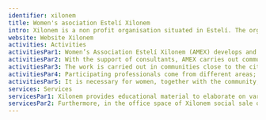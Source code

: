 ```yaml
---
identifier: xilonem
title: Women's asociation Estelí Xilonem
intro: Xilonem is a non profit organisation situated in Estelí. The organisation was founded in 2001 by a group of 7 women with the objective of promoting the empowerment of women, youth, adolescents on sexual, reproductive and non violent rights. Go to their website for all info and contact
website: Website Xilonem
activities: Activities
activitiesPar1: Women’s Association Estelí Xilonem (AMEX) develops and implements collaborative strategies and methodologies that can change the lives of women, adolescents and young people who participate in the activities.
activitiesPar2: With the support of consultants, AMEX carries out community diagnostics to obtain valuable information that take into account the problems that the communities have. This is then used to encourage institutions to make improvements on the identified situations or problems.
activitiesPar3: The work is carried out in communities close to the city Estelí, called San Nicolás and Miraflor.
activitiesPar4: Participating professionals come from different areas; legal and psychosocial facilitators, network of men against violence, leaders, teachers. Their objective is to prevent gender based violence. 
activitiesPar5: It is necessary for women, together with the community, to analyze our situation and our role.
services: Services
servicesPar1: Xilonem provides educational material to elaborate on various topics such as; fight against gender violence and HIV prevention. The target audience of this material are the women from the different communities of San Nicolás and Miraflor and the adolescents and young people who attend the workshops.
servicesPar2: Furthermore, in the office space of Xilonem social sale of certain medicines is provided.
---
```

